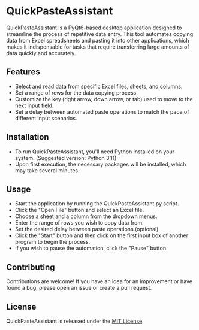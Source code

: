 # QuickPasteAssistant

QuickPasteAssistant is a PyQt6-based desktop application designed to streamline the process of repetitive data entry. This tool automates copying data from Excel spreadsheets and pasting it into other applications, which makes it indispensable for tasks that require transferring large amounts of data quickly and accurately.

## Features

- Select and read data from specific Excel files, sheets, and columns.
- Set a range of rows for the data copying process.
- Customize the key (right arrow, down arrow, or tab) used to move to the next input field.
- Set a delay between automated paste operations to match the pace of different input scenarios.

## Installation

- To run QuickPasteAssistant, you'll need Python installed on your system. (Suggested version: Python 3.11)
- Upon first execution, the necessary packages will be installed, which may take several minutes.

## Usage
- Start the application by running the QuickPasteAssistant.py script.
- Click the "Open File" button and select an Excel file.
- Choose a sheet and a column from the dropdown menus.
- Enter the range of rows you wish to copy data from.
- Set the desired delay between paste operations.(optional)
- Click the "Start" button and then click on the first input box of another program to begin the process.
- If you wish to pause the automation, click the "Pause" button.


## Contributing
Contributions are welcome! If you have an idea for an improvement or have found a bug, please open an issue or create a pull request.

## License
QuickPasteAssistant is released under the [MIT License](https://www.mit-license.org/).

